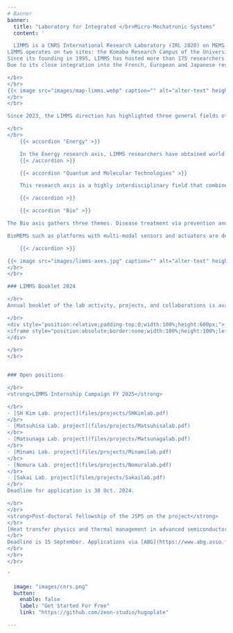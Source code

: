 ```yaml
---
# Banner
banner:
  title: "Laboratory for Integrated </br>Micro-Mechatronic Systems"
  content: '

  LIMMS is a CNRS International Research Laboratory (IRL 2820) on MEMS and NEMS (Micro- and Nano-Electro-Mechanical Systems), jointly operated by France (CNRS, [Institute for Sciences of Engineering and Systems](https://www.insis.cnrs.fr)), and Japan (University of Tokyo, [Institute of Industrial Science](https://www.iis.u-tokyo.ac.jp/en/)).
LIMMS operates on two sites: the Komaba Research Campus of the University of Tokyo, Japan and the university hospital of Centre Oscar Lambret in Lille, France.
Since its founding in 1995, LIMMS has hosted more than 175 researchers from France and Europe (mainly CNRS researchers and JSPS postdoctoral fellows).
Due to its close integration into the French, European and Japanese research communities, LIMMS has been a focal point and a coordinating institution for major interdisciplinary and international projects such as [SMMIL-E](/smmil-e), iLITE, and [EUJO-LIMMS](https://cordis.europa.eu/docs/results/295/295089/final1-final-publishable-summary.pdf).

</br>
</br>
{{< image src="images/map-limms.webp" caption="" alt="alter-text" height="" width="" position="center" command="fill" option="q100" class="img-fluid" title="image title"  webp="false" >}}
</br>
</br>

Since 2023, the LIMMS direction has highlighted three general fields of applications in micro and nanotechnologies by proposing the research axes of Energy, Bio, Quantum and Molecular Technologies:

</br>
</br>
    {{< accordion "Energy" >}}

    In the Energy research axis, LIMMS researchers have obtained world-class results in developing phononic crystals for heat guiding and focusing. Technologies developed at LIMMS are at the cutting edge of thermoelectric micro-devices and have confirmed new concepts in thermionic cooling. Interface research programs are also set to find solutions to power the internet of things based on energy harvesters integrated with Smart MEMS devices.
    {{< /accordion >}}

    {{< accordion "Quantum and Molecular Technologies" >}}

    This research axis is a highly interdisciplinary field that combines cutting research from physics, chemistry, and biology. This axis bridges the two other axes (energy and biology), while also exploring its unique research questions. At the heart of this axis lies the exploration and integration of quantum technology and molecular technology. Quantum technology is concerned with the use of quantum mechanics to develop new technologies, such as manipulating the transport of heat, electrons or light, while molecular technology deals with the study and manipulation of molecules and their properties. Our research ranges from fundamental endeavors such as single-electron transfer in electrochemistry to the storing of massive data in DNA, the sensing of biomolecules, or the integration of electronics into our everyday life with flexible electronics.

    {{< /accordion >}}

    {{< accordion "Bio" >}}

The Bio axis gathers three themes. Disease treatment via prevention and detection is investigated by developing new devices for diagnosis and vaccine delivery. With a complementary approach, implantable tissues and devices are also key activities. This branch is related to complex tissues opening to organ modelling where the cellular and even the molecular scale are investigated. Researchers seek to better understand blood vessel formation, neuronal communication behavior, and the interaction of metabolic organs such as the liver and pancreas. By studying different organs, LIMMS aims at understanding the role of tissues and especially cell interactions in diseased and healthy tissues.

BioMEMS such as platforms with multi-modal sensors and actuators are developed in LIMMS to help investigate organ behavior and create biohybrid systems. Biocompatible materials and/or cells are also used to create Bio-robotic systems. A particularity of the Bio axis is the complementary contribution of an international team, SMMIL-E. Its activities are focused on research against cancer, at the interface between BioMEMS and Organ modeling.

    {{< /accordion >}}

{{< image src="images/limms-axes.jpg" caption="" alt="alter-text" height="" width="" position="center" command="fill" option="q100" class="img-fluid" title="image title"  webp="false" >}}
</br>
</br>

### LIMMS Booklet 2024

</br>
Annual booklet of the lab activity, projects, and collaborations is available for [download](file/Booklet2024.pdf):

</br>
<div style="position:relative;padding-top:0;width:100%;height:600px;">
<iframe style="position:absolute;border:none;width:100%;height:100%;left:0;top:0;" src="https://online.fliphtml5.com/qonco/aixm/"  seamless="seamless" scrolling="no" frameborder="0" allowtransparency="true" allowfullscreen="true" ></iframe>
</div>

</br>
</br>


### Open positions

</br>
<strong>LIMMS Internship Campaign FY 2025</strong>

</br>
· [SH Kim Lab. project](files/projects/SHKimlab.pdf)
</br>
· [Matsuhisa Lab. project](files/projects/Matsuhisalab.pdf)
</br>
· [Matsunaga Lab. project](files/projects/Matsunagalab.pdf)
</br>
· [Minami Lab. project](files/projects/Minamilab.pdf)
</br>
· [Nomura Lab. project](files/projects/Nomuralab.pdf)
</br>
· [Sakai Lab. project](files/projects/Sakailab.pdf)
</br>
Deadline for application is 30 Oct. 2024.

</br>
</br>
<strong>Post-doctoral fellowship of the JSPS on the project</strong>
</br>
[Heat transfer physics and thermal management in advanced semiconductor devices](https://www.abg.asso.fr/en/candidatOffres/show/id_offre/125525).
</br>
Deadline is 15 September. Applications via [ABG](https://www.abg.asso.fr/en/candidatOffres/show/id_offre/125525).
</br>
</br>
</br>

'

  image: "images/cnrs.png"
  button:
    enable: false
    label: "Get Started For Free"
    link: "https://github.com/zeon-studio/hugoplate"

---
```

